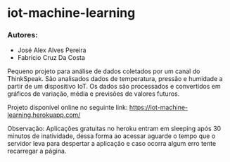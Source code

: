 # iot-machine-learning
### Autores:
  - José Alex Alves Pereira
  - Fabricio Cruz Da Costa

Pequeno projeto para análise de dados coletados por um canal do ThinkSpeak. São analisados  dados de temperatura, pressão e humidade a partir de um dispositivo IoT. Os dados são processados e convertidos em gráficos de variação, média e previsões de valores futuros.

Projeto disponível online no seguinte link:
https://iot-machine-learning.herokuapp.com/

Observação: Aplicações gratuitas no heroku entram em sleeping após 30 minutos de inatividade, dessa forma ao acessar aguarde o tempo que o servidor leva para despertar a aplicação e caso ocorra algum erro tente recarregar a página.
